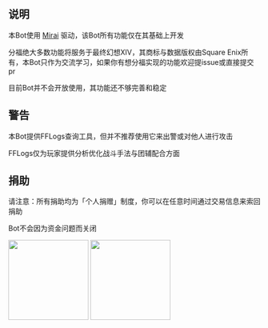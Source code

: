 ## 说明
本Bot使用 [Mirai](https://github.com/mamoe/mirai/) 驱动，该Bot所有功能仅在其基础上开发 

分福绝大多数功能将服务于最终幻想XIV，其商标与数据版权由Square Enix所有，本Bot只作为交流学习，如果你有想分福实现的功能欢迎提issue或直接提交pr

目前Bot并不会开放使用，其功能还不够完善和稳定

## 警告
本Bot提供FFLogs查询工具，但并不推荐使用它来出警或对他人进行攻击

FFLogs仅为玩家提供分析优化战斗手法与团辅配合方面

## 捐助
请注意：所有捐助均为「个人捐赠」制度，你可以在任意时间通过交易信息来索回捐助

Bot不会因为资金问题而关闭

<img width="160" src="http://cxdosx.moe/donate/alipay.jpg">
<img width="160" src="http://cxdosx.moe/donate/wechat.png">